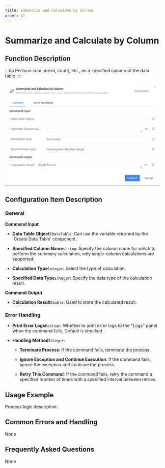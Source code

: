 ```yaml
---
title: Summarize and Calculate by Column
order: 17
---
```


# Summarize and Calculate by Column

## Function Description

:::tip 
Perform sum, mean, count, etc., on a specified column of the data table.
:::

![Summarize and Calculate by Column](../../../assets/Summarize%20and%20Calculate%20by%20Column_command.png)

## Configuration Item Description

### General

**Command Input**

- **Data Table Object**`TDataTable`: Can use the variable returned by the 'Create Data Table' component.

- **Specified Column Name**`string`: Specify the column name for which to perform the summary calculation; only single-column calculations are supported.

- **Calculation Type**`Integer`: Select the type of calculation.

- **Specified Data Type**`Integer`: Specify the data type of the calculation result.


**Command Output**

- **Calculation Result**`Double`: Used to store the calculated result.

### Error Handling

- **Print Error Logs**`Boolean`: Whether to print error logs to the "Logs" panel when the command fails. Default is checked. 

- **Handling Method**`Integer`:

    - **Terminate Process**: If the command fails, terminate the process.

    - **Ignore Exception and Continue Execution**: If the command fails, ignore the exception and continue the process.

    - **Retry This Command**: If the command fails, retry the command a specified number of times with a specified interval between retries.

## Usage Example

Process logic description:

## Common Errors and Handling

None

## Frequently Asked Questions

None

